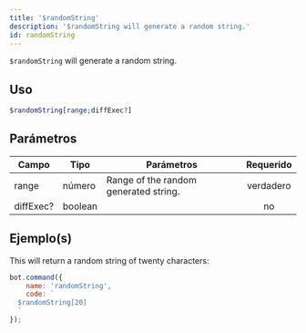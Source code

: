 ```yaml
---
title: '$randomString'
description: '$randomString will generate a random string.'
id: randomString
---
```


`$randomString` will generate a random string.

## Uso

```php
$randomString[range;diffExec?]
```

## Parámetros

| Campo     | Tipo    | Parámetros                            | Requerido |
| --------- | ------- | ------------------------------------- |:---------:|
| range     | número  | Range of the random generated string. | verdadero |
| diffExec? | boolean |                                       |    no     |

## Ejemplo(s)

This will return a random string of twenty characters:

```javascript
bot.command({
    name: 'randomString',
    code: `
  $randomString[20]
  `
});
```
